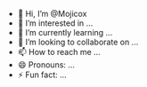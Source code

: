 - 👋 Hi, I’m @Mojicox
- 👀 I’m interested in ...
- 🌱 I’m currently learning ...
- 💞️ I’m looking to collaborate on ...
- 📫 How to reach me ...
- 😄 Pronouns: ...
- ⚡ Fun fact: ...

<!---
Mojicox/Mojicox is a ✨ special ✨ repository because its `README.md` (this file) appears on your GitHub profile.
You can click the Preview link to take a look at your changes.
--->
